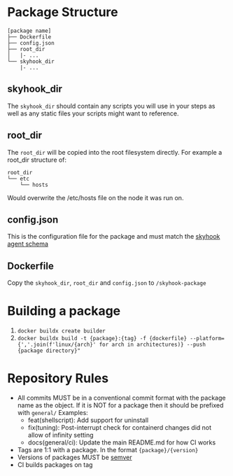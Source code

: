 # Package Structure
```
[package name]
├── Dockerfile
├── config.json
├── root_dir
│   |- ...
└── skyhook_dir
    |- ...
```

## skyhook_dir
The `skyhook_dir` should contain any scripts you will use in your steps as well as any static files your scripts might want to reference.

## root_dir
The `root_dir` will be copied into the root filesystem directly. For example a root_dir structure of:
```
root_dir
└── etc
    └── hosts
```
Would overwrite the /etc/hosts file on the node it was run on.

## config.json
This is the configuration file for the package and must match the [skyhook agent schema](github.com/nvidia/skyhook/...)

## Dockerfile
Copy the `skyhook_dir`, `root_dir` and `config.json` to `/skyhook-package`

# Building a package
1. `docker buildx create builder`
2. `docker buildx build -t {package}:{tag} -f {dockerfile} --platform={','.join(f'linux/{arch}' for arch in architectures)} --push {package directory}"`

# Repository Rules
* All commits MUST be in a conventional commit format with the package name as the object. If it is NOT for a package then it should be prefixed with `general/` Examples:
   * feat(shellscript): Add support for uninstall
   * fix(tuning): Post-interrupt check for containerd changes did not allow of infinity setting
   * docs(general/ci): Update the main README.md for how CI works
* Tags are 1:1 with a package. In the format `{package}/{version}`
* Versions of packages MUST be [semver](https://semver.org/)
* CI builds packages on tag